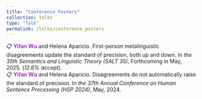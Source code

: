 ```yaml
---
title: "Conference Posters"
collection: talks
type: "Talk"
permalink: /talks/conference_posters
---
```


:clipboard: **<span style="color: #9932CC;">Yifan Wu</span>** and Helena Aparicio. First-person metalinguistic disagreements update the standard of precision, both up and down. In *the 35th Semantics and Linguistic Theory (SALT 35)*, Forthcoming in May, 2025. (*12.6% accept*). <br>
:clipboard: **<span style="color: #9932CC;">Yifan Wu</span>** and Helena Aparicio. Disagreements do not automatically raise the standard of precision. In *the 37th Annual Conference on Human Sentence Processing (HSP 2024)*, May, 2024.
